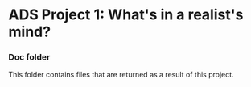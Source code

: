 # ADS Project 1: What's in a realist's mind?

### Doc folder
This folder contains files that are returned as a result of this project.
